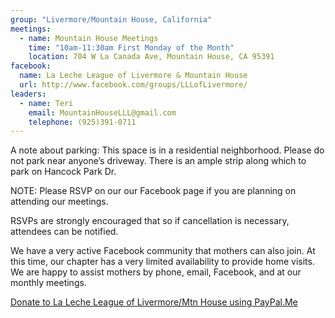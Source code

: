 ```yaml
---
group: "Livermore/Mountain House, California"
meetings:
  - name: Mountain House Meetings
    time: "10am-11:30am First Monday of the Month"
    location: 704 W La Canada Ave, Mountain House, CA 95391
facebook: 
  name: La Leche League of Livermore & Mountain House
  url: http://www.facebook.com/groups/LLLofLivermore/
leaders:
  - name: Teri
    email: MountainHouseLLL@gmail.com
    telephone: (925)391-0711
---
```

A note about parking: This space is in a residential neighborhood. Please do not park near anyone’s driveway. There is an ample strip along which to park on Hancock Park Dr.

NOTE: Please RSVP on our our Facebook page if you are planning on attending our meetings.

RSVPs are strongly encouraged that so if cancellation is necessary, attendees can be notified.

We have a very active Facebook community that mothers can also join. At this time, our chapter has a very limited availability to provide home visits. We are happy to assist mothers by phone, email, Facebook, and at our monthly meetings.

[Donate to La Leche League of Livermore/Mtn House using PayPal.Me](https://www.paypal.me/mountainhouselll)